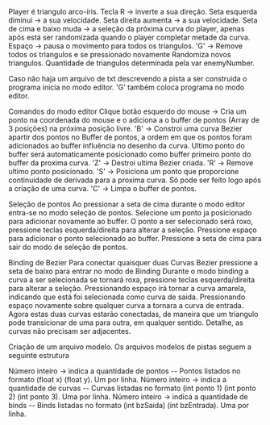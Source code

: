 Player é triangulo arco-íris.
Tecla R -> inverte a sua direção.
Seta esquerda diminui -> a sua velocidade.
Seta direita aumenta -> a sua velocidade.
Seta de cima e baixo muda -> a seleção da próxima curva do player, apenas após está ser randomizada quando o player completar metade da curva.
Espaço -> pausa o movimento para todos os triangulos.
'G' -> Remove todos os triangulos e se pressionado novamente Randomiza novos triangulos.
Quantidade de triangulos determinada pela var enemyNumber.

Caso não haja um arquivo de txt descrevendo a pista a ser construida o programa inicia no modo editor.
'G' também coloca programa no modo editor.

Comandos do modo editor
Clique botão esquerdo do mouse -> Cria um ponto na coordenada do mouse e o adiciona a o buffer de pontos (Array de 3 posições) na próxima posição livre.
'B' -> Constroi uma curva Bezier apartir dos pontos no Buffer de pontos, a ordem em que os pontos foram adicionados ao buffer influência no desenho da curva. Ultimo ponto do buffer será automaticamente posicionado como buffer primeiro ponto do buffer 
da proxima curva.
'Z' -> Destroi ultima Bezier criada.
'R' -> Remove ultimo ponto posicionado.
'S' -> Posiciona um ponto que proporcione continuidade de derivada para a proxima curva. Só pode ser feito logo após a criação de uma curva.
'C' -> Limpa o buffer de pontos.

Seleção de pontos
    Ao pressionar a seta de cima durante o modo editor entra-se no modo seleção de pontos.
    Selecione um ponto ja posicionado para adicionar novamente ao buffer.
    O ponto a ser selecionado será roxo, pressione teclas esquerda/direita para alterar a seleção.
    Pressione espaço para adicionar o ponto selecionado ao buffer.
    Pressione a seta de cima para sair do modo de seleção de pontos.

Binding de Bezier
    Para conectar quaisquer duas Curvas Bezier pressione a seta de baixo para entrar no modo de Binding
    Durante o modo binding a curva a ser selecionada se tornará roxa, pressione teclas esquerda/direita para alterar a seleção.
    Pressionando espaço irá tornar a curva amarela, indicando que está foi selecionada como curva de saida.
    Pressionando espaço novamente sobre qualquer curva a tornara a curva de entrada.
    Agora estas duas curvas estarão conectadas, de maneira que um triangulo pode transicionar de uma para outra, em qualquer sentido. 
    Detalhe, as curvas não precisam ser adjacentes.

Criação de um arquivo modelo.
Os arquivos modelos de pistas seguem a seguinte estrutura

Número inteiro -> indica a quantidade de pontos
-- Pontos listados no formato (float x) (float y). Um por linha.
Número inteiro -> indica a quantidade de curvas
-- Curvas listadas no formato (int ponto 1) (int ponto 2) (int ponto 3). Uma por linha.
Número inteiro -> indica a quantidade de binds
-- Binds listadas no formato (int bzSaida) (int bzEntrada). Uma por linha.